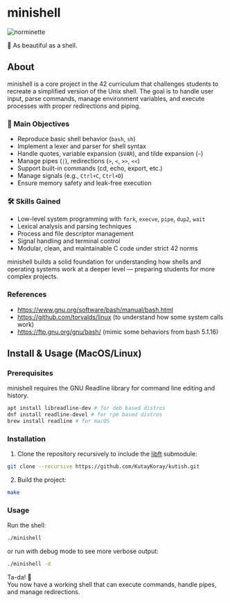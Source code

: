# minishell

![norminette](https://github.com/KutayKoray/kutish/actions/workflows/norminette.yml/badge.svg)

🐚 As beautiful as a shell.

## About
minishell is a core project in the 42 curriculum that challenges students to recreate a simplified version of the Unix shell. The goal is to handle user input, parse commands, manage environment variables, and execute processes with proper redirections and piping.

### 🎯 Main Objectives
- Reproduce basic shell behavior (`bash`, `sh`)
- Implement a lexer and parser for shell syntax
- Handle quotes, variable expansion (`$VAR`), and tilde expansion (`~`)
- Manage pipes (`|`), redirections (`>`, `<`, `>>`, `<<`)
- Support built-in commands (cd, echo, export, etc.)
- Manage signals (e.g., `Ctrl+C`, `Ctrl+D`)
- Ensure memory safety and leak-free execution

### 🛠️ Skills Gained
- Low-level system programming with `fork`, `execve`, `pipe`, `dup2`, `wait`
- Lexical analysis and parsing techniques
- Process and file descriptor management
- Signal handling and terminal control
- Modular, clean, and maintainable C code under strict 42 norms

minishell builds a solid foundation for understanding how shells and operating systems work at a deeper level — preparing students for more complex projects.

### References
- https://www.gnu.org/software/bash/manual/bash.html
- https://github.com/torvalds/linux (to understand how some system calls work)
- https://ftp.gnu.org/gnu/bash/ (mimic some behaviors from bash 5.1.16)

## Install & Usage (MacOS/Linux)
### Prerequisites
minishell requires the GNU Readline library for command line editing and history.
```bash
apt install libreadline-dev # for deb based distros
dnf install readline-devel # for rpm based distros
brew install readline # for macOS
```

### Installation
1. Clone the repository recursively to include the [libft](https://github.com/lareii/libft) submodule:
```bash
git clone --recursive https://github.com/KutayKoray/kutish.git
```

2. Build the project:
```bash
make
```

### Usage
Run the shell:
```bash
./minishell
```
or run with debug mode to see more verbose output:
```bash
./minishell -d
```
Ta-da! 🥳 \
You now have a working shell that can execute commands, handle pipes, and manage redirections.
